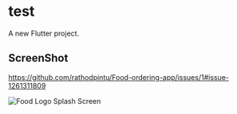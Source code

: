 # test

A new Flutter project.

## ScreenShot

https://github.com/rathodpintu/Food-ordering-app/issues/1#issue-1261311809

![Food Logo Splash Screen](https://user-images.githubusercontent.com/60134479/172093300-e60a7e03-a711-4d88-bc14-9d04daddb026.png)
